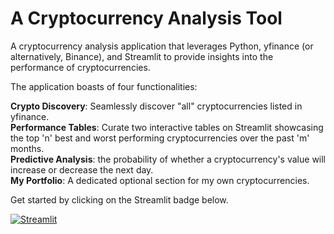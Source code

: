 # A Cryptocurrency Analysis Tool
A cryptocurrency analysis application that leverages Python, yfinance (or alternatively, Binance), and Streamlit to provide insights into the performance of cryptocurrencies.

The application boasts of four functionalities:

**Crypto Discovery**: Seamlessly discover "all" cryptocurrencies listed in yfinance.  
**Performance Tables**: Curate two interactive tables on Streamlit showcasing the top 'n' best and worst performing cryptocurrencies over the past 'm' months.  
**Predictive Analysis**: the probability of whether a cryptocurrency's value will increase or decrease the next day.  
**My Portfolio**: A dedicated optional section for my own cryptocurrencies.  
 
Get started by clicking on the Streamlit badge below.  
  
[![Streamlit](https://static.streamlit.io/badges/streamlit_badge_black_white.svg)](https://share.streamlit.io/carokanns/new_krypto/new_crypto_app.py)